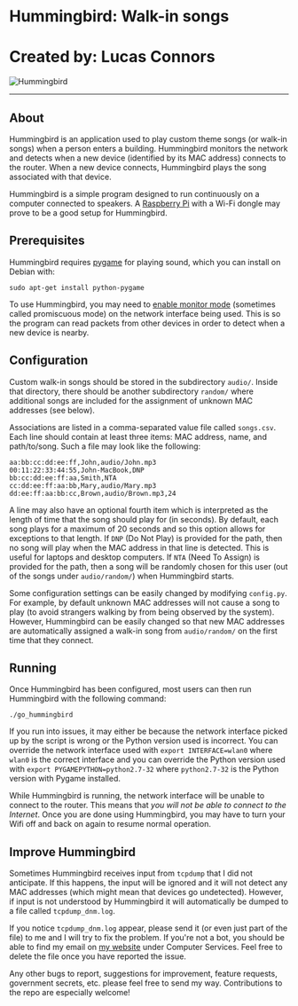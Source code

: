 # Hummingbird: Walk-in songs
# Created by: Lucas Connors

![Hummingbird](http://i60.tinypic.com/2wox1xs.jpg)

***

## About

Hummingbird is an application used to play custom theme songs (or walk-in songs) when a person enters a building. Hummingbird monitors the network and detects when a new device (identified by its MAC address) connects to the router. When a new device connects, Hummingbird plays the song associated with that device.

Hummingbird is a simple program designed to run continuously on a computer connected to speakers. A [Raspberry Pi](http://www.raspberrypi.org/) with a Wi-Fi dongle may prove to be a good setup for Hummingbird.

## Prerequisites

Hummingbird requires [pygame](http://www.pygame.org/download.shtml) for playing sound, which you can install on Debian with:

`sudo apt-get install python-pygame`

To use Hummingbird, you may need to [enable monitor mode](http://wiki.wireshark.org/CaptureSetup/WLAN#Turning_on_monitor_mode) (sometimes called promiscuous mode) on the network interface being used. This is so the program can read packets from other devices in order to detect when a new device is nearby.

## Configuration

Custom walk-in songs should be stored in the subdirectory `audio/`. Inside that directory, there should be another subdirectory `random/` where additional songs are included for the assignment of unknown MAC addresses (see below).

Associations are listed in a comma-separated value file called `songs.csv`. Each line should contain at least three items: MAC address, name, and path/to/song. Such a file may look like the following:

	aa:bb:cc:dd:ee:ff,John,audio/John.mp3
	00:11:22:33:44:55,John-MacBook,DNP
	bb:cc:dd:ee:ff:aa,Smith,NTA
	cc:dd:ee:ff:aa:bb,Mary,audio/Mary.mp3
	dd:ee:ff:aa:bb:cc,Brown,audio/Brown.mp3,24

A line may also have an optional fourth item which is interpreted as the length of time that the song should play for (in seconds). By default, each song plays for a maximum of 20 seconds and so this option allows for exceptions to that length. If `DNP` (Do Not Play) is provided for the path, then no song will play when the MAC address in that line is detected. This is useful for laptops and desktop computers. If `NTA` (Need To Assign) is provided for the path, then a song will be randomly chosen for this user (out of the songs under `audio/random/`) when Hummingbird starts.

Some configuration settings can be easily changed by modifying `config.py`. For example, by default unknown MAC addresses will not cause a song to play (to avoid strangers walking by from being observed by the system). However, Hummingbird can be easily changed so that new MAC addresses are automatically assigned a walk-in song from `audio/random/` on the first time that they connect.

## Running

Once Hummingbird has been configured, most users can then run Hummingbird with the following command:

`./go_hummingbird`

If you run into issues, it may either be because the network interface picked up by the script is wrong or the Python version used is incorrect. You can override the network interface used with `export INTERFACE=wlan0` where `wlan0` is the correct interface and you can override the Python version used with `export PYGAMEPYTHON=python2.7-32` where `python2.7-32` is the Python version with Pygame installed.

While Hummingbird is running, the network interface will be unable to connect to the router. This means that *you will not be able to connect to the Internet*. Once you are done using Hummingbird, you may have to turn your Wifi off and back on again to resume normal operation.

## Improve Hummingbird

Sometimes Hummingbird receives input from `tcpdump` that I did not anticipate. If this happens, the input will be ignored and it will not detect any MAC addresses (which might mean that devices go undetected). However, if input is not understood by Hummingbird it will automatically be dumped to a file called `tcpdump_dnm.log`.

If you notice `tcpdump_dnm.log` appear, please send it (or even just part of the file) to me  and I will try to fix the problem. If you're not a bot, you should be able to find my email on [my website](http://revolutiontech.ca/) under Computer Services. Feel free to delete the file once you have reported the issue.

Any other bugs to report, suggestions for improvement, feature requests, government secrets, etc. please feel free to send my way. Contributions to the repo are especially welcome!
